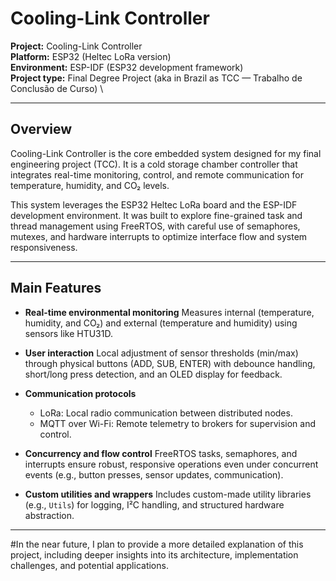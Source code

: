 # Cooling-Link Controller

**Project:** Cooling-Link Controller \
**Platform:** ESP32 (Heltec LoRa version) \
**Environment:** ESP-IDF (ESP32 development framework) \
**Project type:** Final Degree Project (aka in Brazil as TCC — Trabalho de Conclusão de Curso) \

---

## Overview

Cooling-Link Controller is the core embedded system designed for my final engineering project (TCC). It is a cold storage chamber controller that integrates real-time monitoring, control, and remote communication for temperature, humidity, and CO₂ levels.

This system leverages the ESP32 Heltec LoRa board and the ESP-IDF development environment. It was built to explore fine-grained task and thread management using FreeRTOS, with careful use of semaphores, mutexes, and hardware interrupts to optimize interface flow and system responsiveness.

---

## Main Features

* **Real-time environmental monitoring**
  Measures internal (temperature, humidity, and CO₂) and external (temperature and humidity) using sensors like HTU31D.

* **User interaction**
  Local adjustment of sensor thresholds (min/max) through physical buttons (ADD, SUB, ENTER) with debounce handling, short/long press detection, and an OLED display for feedback.

* **Communication protocols**

  * LoRa: Local radio communication between distributed nodes.
  * MQTT over Wi-Fi: Remote telemetry to brokers for supervision and control.

* **Concurrency and flow control**
  FreeRTOS tasks, semaphores, and interrupts ensure robust, responsive operations even under concurrent events (e.g., button presses, sensor updates, communication).

* **Custom utilities and wrappers**
  Includes custom-made utility libraries (e.g., `Utils`) for logging, I²C handling, and structured hardware abstraction.

---

#In the near future, I plan to provide a more detailed explanation of this project, including deeper insights into its architecture, implementation challenges, and potential applications.
